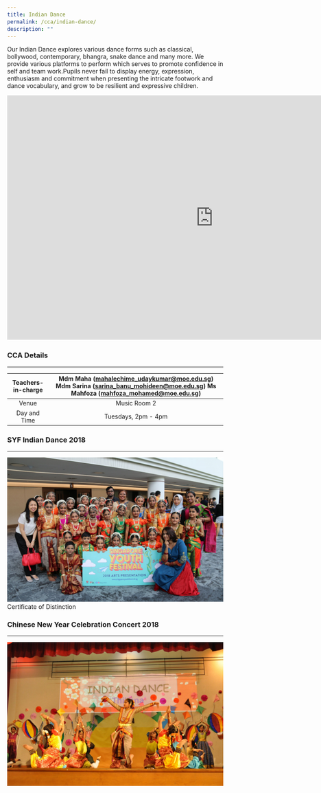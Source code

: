 ```yaml
---
title: Indian Dance
permalink: /cca/indian-dance/
description: ""
---
```

Our Indian Dance explores various dance forms such as classical, bollywood, contemporary, bhangra, snake dance and many more. We provide various platforms to perform which serves to promote confidence in self and team work.Pupils never fail to display energy, expression, enthusiasm and commitment when presenting the intricate footwork and dance vocabulary, and grow to be resilient and expressive children.

<iframe allowfullscreen="true" height="569" width="960" frameborder="0" src="https://docs.google.com/presentation/d/e/2PACX-1vTps_RjMCmYC_ZvxdzZCF9l2rBTxei5uQiV_fEI3BoivRypnUQQj36UFr7aeFP68Fdtuwtyqg5417Dm/embed?start=false&amp;loop=false&amp;delayms=10000"></iframe>

### CCA Details
-----------

  

| Teachers-in-charge  | Mdm Maha (mahalechime_udaykumar@moe.edu.sg) Mdm Sarina (sarina_banu_mohideen@moe.edu.sg) Ms Mahfoza (mahfoza_mohamed@moe.edu.sg) |
|:---:|:---:|
| Venue | Music Room 2 |
| Day and Time | Tuesdays, 2pm - 4pm |

  

### SYF Indian Dance 2018
---------------------

![Indian Dance SYF 2018](/images/Indian%20Dance%20SYF%202018.jpg)
Certificate of Distinction

### Chinese New Year Celebration Concert 2018
-----------------------------------------

![Chinese New Year Celebration Concert 2018](/images/Indian%20Dance%20CNY%202018.jpg)